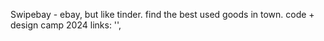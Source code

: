 Swipebay - ebay, but like tinder. find the best used goods in town. code + design camp 2024
links:
'',
